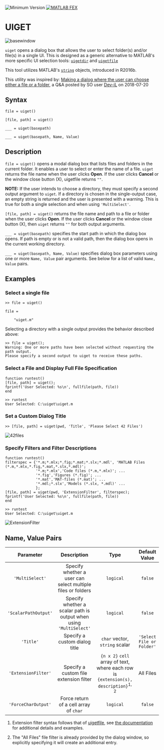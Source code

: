 ![Minimum Version](https://img.shields.io/badge/Requires-R2016b%20%28v8.4%29-orange.svg) [![MATLAB FEX](https://img.shields.io/badge/MATLAB%20FEX-uiget-brightgreen.svg)](https://www.mathworks.com/matlabcentral/fileexchange/68307-uiget)

# UIGET

![basewindow](https://github.com/StackOverflowMATLABchat/uiget/blob/master/.doc/basewindow.PNG)

`uiget` opens a dialog box that allows the user to select folder(s) and/or file(s) in a single UI. This is designed as a generic alternative to MATLAB's more specific UI selection tools: [`uigetdir`](https://www.mathworks.com/help/matlab/ref/uigetdir.html) and [`uigetfile`](https://www.mathworks.com/help/matlab/ref/uigetfile.html)

This tool utilizes MATLAB's [`string`](https://www.mathworks.com/help/matlab/ref/string.html) objects, introduced in R2016b.

This utility was inspired by: [Making a dialog where the user can choose either a file or a folder](https://stackoverflow.com/questions/51440968/making-a-dialog-where-the-user-can-choose-either-a-file-or-a-folder), a Q&A posted by SO user [Dev-iL](https://stackoverflow.com/users/3372061/dev-il) on 2018-07-20

## Syntax

`file = uiget()`

`[file, path] = uiget()`

`___ = uiget(basepath)`

`___ = uiget(basepath, Name, Value)`


## Description

`file = uiget()` opens a modal dialog box that lists files and folders in the current folder. It enables a user to select or enter the name of a file. `uiget` returns the file name when the user clicks **Open**. If the user clicks **Cancel** or the window close button (X), uigetfile returns `""`.

**NOTE:** If the user intends to choose a directory, they must specify a second output argument to `uiget`. If a directory is chosen in the single-output case, an empty string is returned and the user is presented with a warning. This is true for both a single selection and when using `'MultiSelect'`.

`[file, path] = uiget()` returns the file name and path to a file or folder when the user clicks **Open**. If the user clicks **Cancel** or the window close button (X), then `uiget` returns `""` for both output arguments.

`___ = uiget(basepath)` specifies the start path in which the dialog box opens. If path is empty or is not a valid path, then the dialog box opens in the current working directory.

`___ = uiget(basepath, Name, Value)` specifies dialog box parameters using one or more `Name, Value` pair arguments. See below for a list of valid `Name, Value` pairs.

## Examples

### Select a single file

```
>> file = uiget()

file = 

    "uiget.m"
```

Selecting a directory with a single output provides the behavior described above:
```
>> file = uiget();
Warning: One or more paths have been selected without requesting the path output.
Please specify a second output to uiget to receive these paths. 
```

### Select a File and Display Full File Specification

```
function runtest()
[file, path] = uiget();
fprintf('User Selected: %s\n', fullfile(path, file))
end

>> runtest
User Selected: C:\uiget\uiget.m
```

### Set a Custom Dialog Title

```
>> [file, path] = uiget(pwd, 'Title', 'Please Select 42 Files')
```

![42files](https://github.com/StackOverflowMATLABchat/uiget/blob/master/.doc/42files.PNG)

### Specify Filters and Filter Descriptions

```
function runtest()
filterspec = {'*.m;*.mlx;*.fig;*.mat;*.slx;*.mdl', 'MATLAB Files (*.m,*.mlx,*.fig,*.mat,*.slx,*.mdl)';
              '*.m;*.mlx','Code files (*.m,*.mlx)'; ...
              '*.fig','Figures (*.fig)'; ...
              '*.mat','MAT-files (*.mat)'; ...
              '*.mdl;*.slx','Models (*.slx, *.mdl)' ...
              };
[file, path] = uiget(pwd, 'ExtensionFilter', filterspec);
fprintf('User Selected: %s\n', fullfile(path, file))
end

>> runtest
User Selected: C:\uiget\uiget.m
```

![ExtensionFilter](https://github.com/StackOverflowMATLABchat/uiget/blob/master/.doc/extensionfilter.PNG)

## Name, Value Pairs

| Parameter | Description | Type | Default Value |
| :--:      | :--:        | :--: | :--:          |
| `'MultiSelect'` | Specify whether a user can select multiple files or folders | `logical` | `false` |
| `'ScalarPathOutput'` | Specify whether a scalar path is output when using `'MultiSelect'` | `logical` | `false` |
| `'Title'` | Specify a custom dialog title | `char` vector, `string` scalar | `'Select File or Folder'` |
| `'ExtensionFilter'` | Specify a custom file extension filter | `{n x 2}` `cell` array of text, where each row is `{extension(s), description}`<sup>1, 2</sup> | All Files |
| `'ForceCharOutput'` | Force return of a cell array of `char` | `logical` | `false` |

1. Extension filter syntax follows that of [uigetfile](https://www.mathworks.com/help/matlab/ref/uigetfile.html), see [the documentation](https://www.mathworks.com/help/matlab/ref/uigetfile.html#mw_d51d3e26-4b0d-4017-a1ed-28162572b6bc) for additional details and examples.

2. The "All Files" file filter is already provided by the dialog window, so explicitly specifying it will create an additional entry.